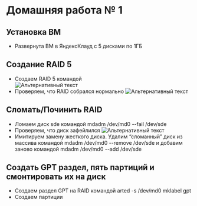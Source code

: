 # Домашняя работа № 1
## Установка ВМ

+ Развернута ВМ в ЯндексКлауд с 5 дисками по 1ГБ


## Создание RAID 5
+ Создаем RAID 5 командой  
![Альтернативный текст](https://cloud.mail.ru/public/foTa/1Nsze9fSC)
+ Проверяем, что RAID собрался нормально
![Альтернативный текст](https://cloud.mail.ru/public/ZXdB/JeF6Gm7jJ)

## Сломать/Починить RAID

+ Ломаем диск sde командой mdadm /dev/md0 --fail /dev/sde
+ Проверяем, что диск зафейлился
![Альтернативный текст](http://images.vfl.ru/ii/1628425083/cdbeab57/35427044.png)
+ Имитируем замену жесткого диска. Удалим “сломанный” диск из массива командой mdadm /dev/md0 --remove /dev/sde и добавим заново командой mdadm /dev/md0 --add /dev/sde

## Создать GPT раздел, пять партиций и смонтировать их на диск

+ Создаем раздел GPT на RAID командой arted -s /dev/md0 mklabel gpt
+ Создаем партиции 
